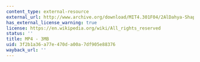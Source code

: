 ```yaml
---
content_type: external-resource
external_url: http://www.archive.org/download/MIT4.301F04/2AlDahya-ShapingTime-220k.mp4
has_external_license_warning: true
license: https://en.wikipedia.org/wiki/All_rights_reserved
status: ''
title: MP4 - 3MB
uid: 3f2b1a36-a77e-470d-a00a-7df905e88376
wayback_url: ''
---
```

